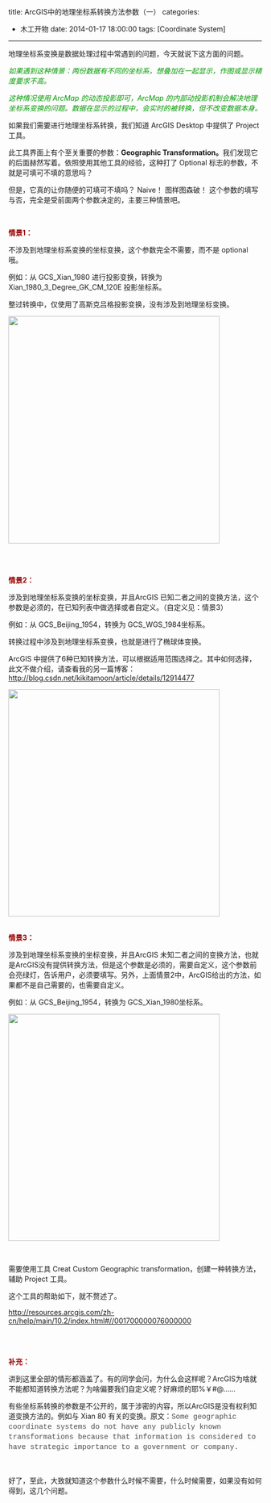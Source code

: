 title: ArcGIS中的地理坐标系转换方法参数（一）
categories:
- 木工开物
date: 2014-01-17 18:00:00
tags: [Coordinate System]
---

地理坐标系变换是数据处理过程中常遇到的问题，今天就说下这方面的问题。

<em><span style="color:#009900">如果遇到这种情景：两份数据有不同的坐标系，想叠加在一起显示，作图或显示精度要求不高。</span></em>

<em><span style="color:#009900">这种情况使用 ArcMap 的动态投影即可，ArcMap 的内部动投影机制会解决地理坐标系变换的问题。数据在显示的过程中，会实时的被转换，但不改变数据本身。</span></em>

如果我们需要进行地理坐标系转换，我们知道 ArcGIS Desktop 中提供了 Project 工具。

此工具界面上有个至关重要的参数：<strong>Geographic Transformation。</strong>我们发现它的后面赫然写着。依照使用其他工具的经验，这种打了 Optional 标志的参数，不就是可填可不填的意思吗？

但是，它真的让你随便的可填可不填吗？ Naive！ 图样图森破！ 这个参数的填写与否，完全是受前面两个参数决定的，主要三种情景吧。

<br>

<strong><span style="color:#990000">情景1：</span></strong>


不涉及到地理坐标系变换的坐标变换，这个参数完全不需要，而不是 optional 哦。


例如：从 GCS_Xian_1980 进行投影变换，转换为 Xian_1980_3_Degree_GK_CM_120E 投影坐标系。


整过转换中，仅使用了高斯克吕格投影变换，没有涉及到地理坐标变换。


<img src="http://img.blog.csdn.net/20140117171332968?watermark/2/text/aHR0cDovL2Jsb2cuY3Nkbi5uZXQva2lraXRhTW9vbg==/font/5a6L5L2T/fontsize/400/fill/I0JBQkFCMA==/dissolve/70/gravity/Center" width="420" height="451" alt="" /><br />



<br />



<br />



<span style="color:#990000"><strong>情景2：</strong></span>


涉及到地理坐标系变换的坐标变换，并且ArcGIS 已知二者之间的变换方法，这个参数是必须的，在已知列表中做选择或者自定义。（自定义见：情景3）


例如：从&nbsp;GCS_Beijing_1954，转换为&nbsp;GCS_WGS_1984坐标系。


转换过程中涉及到地理坐标系变换，也就是进行了椭球体变换。


ArcGIS 中提供了6种已知转换方法，可以根据适用范围选择之。其中如何选择，此文不做介绍，请查看我的另一篇博客：<a target="_blank" href="http://blog.csdn.net/kikitamoon/article/details/12914477">http://blog.csdn.net/kikitamoon/article/details/12914477</a>


<img src="http://img.blog.csdn.net/20140117171927109?watermark/2/text/aHR0cDovL2Jsb2cuY3Nkbi5uZXQva2lraXRhTW9vbg==/font/5a6L5L2T/fontsize/400/fill/I0JBQkFCMA==/dissolve/70/gravity/SouthEast" width="420" height="451" alt="" />


<br />



<br />



<span style="color:#990000"><strong>情景3：</strong></span>


涉及到地理坐标系变换的坐标变换，并且ArcGIS 未知二者之间的变换方法，也就是ArcGIS没有提供转换方法，但是这个参数是必须的，需要自定义，这个参数前会亮绿灯，告诉用户，必须要填写。另外，上面情景2中，ArcGIS给出的方法，如果都不是自己需要的，也需要自定义。<br />



例如：从&nbsp;GCS_Beijing_1954，转换为&nbsp;GCS_Xian_1980坐标系。


<img src="http://img.blog.csdn.net/20140117173532843?watermark/2/text/aHR0cDovL2Jsb2cuY3Nkbi5uZXQva2lraXRhTW9vbg==/font/5a6L5L2T/fontsize/400/fill/I0JBQkFCMA==/dissolve/70/gravity/SouthEast" width="420" height="450" alt="" /><br />



<br />



需要使用工具 Creat Custom Geographic transformation，创建一种转换方法，辅助 Project 工具。


这个工具的帮助如下，就不赘述了。


<a target="_blank" href="http://resources.arcgis.com/zh-cn/help/main/10.2/index.html#//001700000076000000">http://resources.arcgis.com/zh-cn/help/main/10.2/index.html#//001700000076000000</a><br />



<br />



<br />



<strong><span style="color:#990000">补充：</span></strong>


讲到这里全部的情形都涵盖了。有的同学会问，为什么会这样呢？ArcGIS为啥就不能都知道转换方法呢？为啥偏要我们自定义呢？好麻烦的耶%￥#@……


有些坐标系转换的参数是不公开的，属于涉密的内容，所以ArcGIS是没有权利知道变换方法的。例如与 Xian 80 有关的变换。原文：<span style="color:rgb(77,77,77); font-family:'Comic Sans','Comic Sans MS',cursive,Courier,sans-serif; font-size:14.399999618530273px; line-height:20.149999618530273px">Some geographic coordinate systems do not have any publicly known transformations because that information is considered to have strategic importance to a government or company.&nbsp;</span>


<br />



好了，至此，大致就知道这个参数什么时候不需要，什么时候需要，如果没有如何得到，这几个问题。
